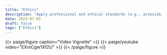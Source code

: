 ```yaml
---
title: "Ethics"
description: "Apply professional and ethical standards (e.g., accessibility, diversity, copyright) to all aspects of teaching and learning."
date: 2023-07-01
draft: false
tags: ["Ethics"]
---
```

{{< paige/figure caption="Video Vignette" >}}
{{< paige/youtube video="EXmCgw1Xf2U" >}}
{{< /paige/figure >}}